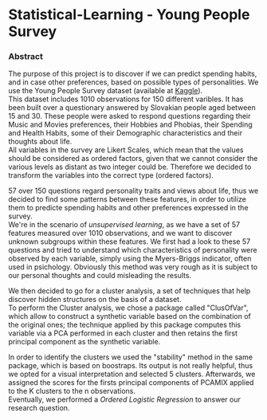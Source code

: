 # Statistical-Learning - Young People Survey

### Abstract
The purpose of this project is to discover if we can predict spending habits, and in case other preferences, based on possible types of personalities.
We use the Young People Survey dataset (available at [Kaggle](https://www.kaggle.com/miroslavsabo/young-people-survey/)).  
This dataset includes 1010 observations for 150 different varibles. It has been built over a questionary answered by Slovakian people aged between 15 and 30. These people were asked to respond questions regarding their Music and Movies preferences, their Hobbies and Phobias, their Spending and Health Habits, some of their Demographic characteristics and their thoughts about life.   
All variables in the survey are Likert Scales, which mean that the values should be considered as ordered factors, given that we cannot consider the various levels as distant as two integer could be. Therefore we decided to transform the variables into the correct type (ordered factors).  

57 over 150 questions regard personality traits and views about life, thus we decided to find some patterns between these features, in order to utilize them to predicte spending habits and other preferences expressed in the survey.   
We're in the scenario of *unsupervised learning*, as we have a set of 57 features measured over 1010 observations, and we want to discover unknown subgroups within these features. We first had a look to these 57 questions and tried to understand which characteristics of personality were observed by each variable, simply using the Myers-Briggs indicator, often used in psichology. Obviously this method was very rough as it is subject to our personal thoughts and could misleading the results.

We then decided to go for a cluster analysis, a set of techniques that help discover hidden structures on the basis of a dataset.  
To perform the Cluster analysis, we chose a package called "ClusOfVar", which allow to construct a synthetic variable based on the combination of the original ones; the technique applied by this package computes this variable via a PCA performed in each cluster and then retains the first principal component as the synthetic variable.  

In order to identify the clusters we used the "stability" method in the same package, which is based on boostraps. Its output is not really helpful, thus we opted for a visual interpretation and selected 5 clusters.
Afterwards, we assigned the scores for the firsts principal components of PCAMIX applied to the K clusters to the n observations.    
Eventually, we performed a *Ordered Logistic Regression* to answer our research question.  

